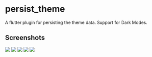 # persist_theme

A flutter plugin for persisting the theme data. Support for Dark Modes.

## Screenshots

![](https://github.com/appleeducate/plugins/packages/blob/master/screenshots/1.png)
![](https://github.com/appleeducate/plugins/packages/blob/master/screenshots/2.png)
![](https://github.com/appleeducate/plugins/packages/blob/master/screenshots/3.png)
![](https://github.com/appleeducate/plugins/packages/blob/master/screenshots/4.png)
![](https://github.com/appleeducate/plugins/packages/blob/master/screenshots/5.png)
